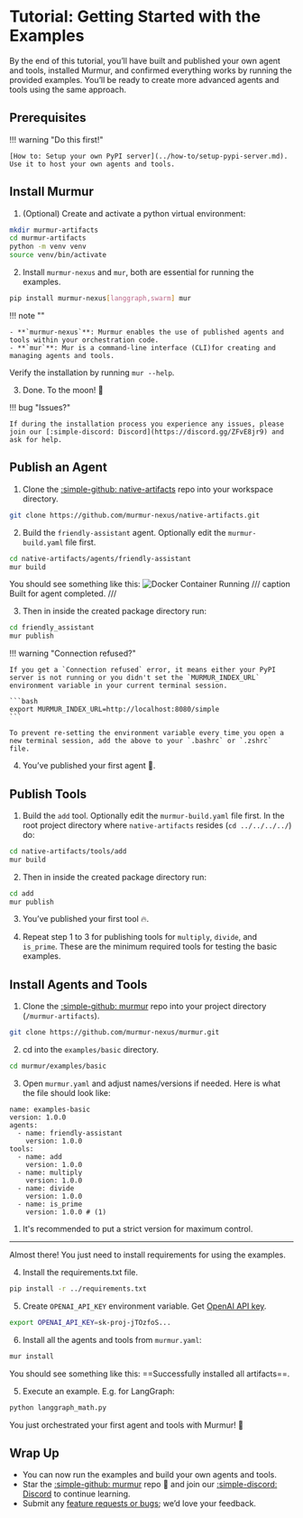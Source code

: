 # Tutorial: Getting Started with the Examples
By the end of this tutorial, you’ll have built and published your own agent and tools, installed Murmur, and confirmed everything works by running the provided examples. You’ll be ready to create more advanced agents and tools using the same approach.

## Prerequisites
!!! warning "Do this first!"

    [How to: Setup your own PyPI server](../how-to/setup-pypi-server.md). Use it to host your own agents and tools.

## Install Murmur

1.	(Optional) Create and activate a python virtual environment:

```bash
mkdir murmur-artifacts
cd murmur-artifacts
python -m venv venv
source venv/bin/activate
```

2. Install `murmur-nexus` and `mur`, both are essential for running the examples. 

```bash
pip install murmur-nexus[langgraph,swarm] mur
```

!!! note ""

    - **`murmur-nexus`**: Murmur enables the use of published agents and tools within your orchestration code.
    - **`mur`**: Mur is a command-line interface (CLI)for creating and managing agents and tools.

Verify the installation by running `mur --help`.

3. Done. To the moon! 🚀

!!! bug "Issues?"

    If during the installation process you experience any issues, please join our [:simple-discord: Discord](https://discord.gg/ZFvE8jr9) and ask for help.

## Publish an Agent
1. Clone the [:simple-github: native-artifacts](https://github.com/murmur-nexus/native-artifacts) repo into your workspace directory.

```bash
git clone https://github.com/murmur-nexus/native-artifacts.git
```

2. Build the `friendly-assistant` agent. Optionally edit the `murmur-build.yaml` file first.

```bash
cd native-artifacts/agents/friendly-assistant
mur build
```

You should see something like this:
![Docker Container Running](../assets/terminal-mur-build-friendly-assistant.png)
/// caption
Built for agent completed.
///

3.	Then in inside the created package directory run:

```bash
cd friendly_assistant
mur publish
```

!!! warning "Connection refused?"

    If you get a `Connection refused` error, it means either your PyPI server is not running or you didn't set the `MURMUR_INDEX_URL` environment variable in your current terminal session.

    ```bash
    export MURMUR_INDEX_URL=http://localhost:8080/simple
    ```
    
    To prevent re-setting the environment variable every time you open a new terminal session, add the above to your `.bashrc` or `.zshrc` file.

4.	You’ve published your first agent 🎉.

## Publish Tools
1. Build the `add` tool. Optionally edit the `murmur-build.yaml` file first. In the root project directory where `native-artifacts` resides (`cd ../../../../`) do:

```bash
cd native-artifacts/tools/add
mur build
```

2.	Then in inside the created package directory run:

```bash
cd add
mur publish
```

3.	You’ve published your first tool 🔥.

4.	Repeat step 1 to 3 for publishing tools for `multiply`, `divide`, and `is_prime`. These are the minimum  required tools for testing the basic examples. 


## Install Agents and Tools
1. Clone the [:simple-github: murmur](https://github.com/murmur-nexus/murmur) repo into your project directory (`/murmur-artifacts`).

```bash
git clone https://github.com/murmur-nexus/murmur.git
```

2.	cd into the `examples/basic` directory.

```bash
cd murmur/examples/basic
```

3.	Open `murmur.yaml` and adjust names/versions if needed. Here is what the file should look like:

``` { .yaml .annotate title=examples/murmur.yaml }
name: examples-basic
version: 1.0.0
agents:
  - name: friendly-assistant
    version: 1.0.0
tools:
  - name: add
    version: 1.0.0
  - name: multiply
    version: 1.0.0
  - name: divide
    version: 1.0.0
  - name: is_prime
    version: 1.0.0 # (1)
```

1.  It's recommended to put a strict version for maximum control. 

---

Almost there! You just need to install requirements for using the examples.

4. Install the requirements.txt file. 

```bash
pip install -r ../requirements.txt
```

5. Create `OPENAI_API_KEY` environment variable. Get [OpenAI API key](https://platform.openai.com/api-keys).

```bash
export OPENAI_API_KEY=sk-proj-jTOzfoS...
```

6.	Install all the agents and tools from `murmur.yaml`:

```bash
mur install
```
You should see something like this: ==Successfully installed all artifacts==.

5.	Execute an example. E.g. for LangGraph:

```bash
python langgraph_math.py
```

You just orchestrated your first agent and tools with Murmur! 🎉

## Wrap Up
- You can now run the examples and build your own agents and tools.
- Star the [:simple-github: murmur](https://github.com/murmur-nexus/murmur) repo 🌟 and join our [:simple-discord: Discord](https://discord.gg/U9x96DCJ) to continue learning.
- Submit any [feature requests or bugs](https://github.com/murmur-nexus/murmur/issues); we’d love your feedback.
